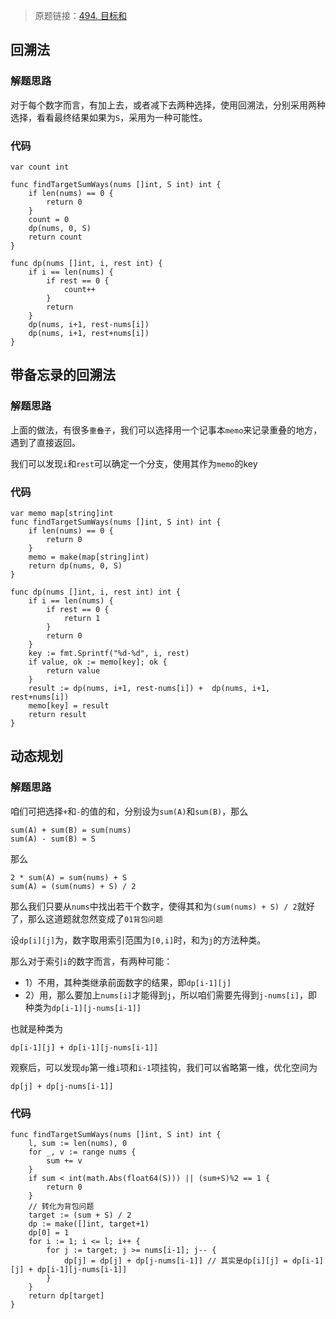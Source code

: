 > 原题链接：[494. 目标和](https://leetcode-cn.com/problems/target-sum/)

## 回溯法
### 解题思路
对于每个数字而言，有加上去，或者减下去两种选择，使用回溯法，分别采用两种选择，看看最终结果如果为``S``，采用为一种可能性。
### 代码
```golang
var count int

func findTargetSumWays(nums []int, S int) int {
	if len(nums) == 0 {
		return 0
	}
	count = 0
	dp(nums, 0, S)
	return count
}

func dp(nums []int, i, rest int) {
	if i == len(nums) {
		if rest == 0 {
			count++
		}
        return
	}
	dp(nums, i+1, rest-nums[i])
	dp(nums, i+1, rest+nums[i])
}
```
## 带备忘录的回溯法
### 解题思路
上面的做法，有很多``重叠子``，我们可以选择用一个记事本``memo``来记录重叠的地方，遇到了直接返回。

我们可以发现``i``和``rest``可以确定一个分支，使用其作为``memo``的key
### 代码
```golang
var memo map[string]int
func findTargetSumWays(nums []int, S int) int {
	if len(nums) == 0 {
		return 0
	}
	memo = make(map[string]int)
	return dp(nums, 0, S)
}

func dp(nums []int, i, rest int) int {
	if i == len(nums) {
		if rest == 0 {
			return 1
		}
		return 0
	}
	key := fmt.Sprintf("%d-%d", i, rest)
	if value, ok := memo[key]; ok {
		return value
	}
	result := dp(nums, i+1, rest-nums[i]) +  dp(nums, i+1, rest+nums[i])
	memo[key] = result
	return result
}
```
## 动态规划
### 解题思路
咱们可把选择``+``和``-``的值的和，分别设为``sum(A)``和``sum(B)``，那么
```
sum(A) + sum(B) = sum(nums)
sum(A) - sum(B) = S
```
那么
```
2 * sum(A) = sum(nums) + S
sum(A) = (sum(nums) + S) / 2
```
那么我们只要从``nums``中找出若干个数字，使得其和为``(sum(nums) + S) / 2``就好了，那么这道题就忽然变成了``01背包问题``

设``dp[i][j]``为，数字取用索引范围为``[0,i]``时，和为``j``的方法种类。

那么对于索引``i``的数字而言，有两种可能：
* 1）不用，其种类继承前面数字的结果，即``dp[i-1][j]``
* 2）用，那么要加上``nums[i]``才能得到``j``，所以咱们需要先得到``j-nums[i]``，即种类为``dp[i-1][j-nums[i-1]]``

也就是种类为
```
dp[i-1][j] + dp[i-1][j-nums[i-1]]
```

观察后，可以发现``dp``第一维``i``项和``i-1``项挂钩，我们可以省略第一维，优化空间为
```
dp[j] + dp[j-nums[i-1]]
```
### 代码
```golang
func findTargetSumWays(nums []int, S int) int {
	l, sum := len(nums), 0
	for _, v := range nums {
		sum += v
	}
	if sum < int(math.Abs(float64(S))) || (sum+S)%2 == 1 {
		return 0
	}
	// 转化为背包问题
	target := (sum + S) / 2
	dp := make([]int, target+1)
	dp[0] = 1
	for i := 1; i <= l; i++ {
		for j := target; j >= nums[i-1]; j-- {
			dp[j] = dp[j] + dp[j-nums[i-1]] // 其实是dp[i][j] = dp[i-1][j] + dp[i-1][j-nums[i-1]]
		}
	}
	return dp[target]
}
```